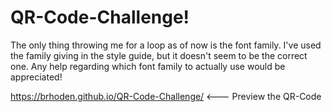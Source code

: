 # QR-Code-Challenge!

The only thing throwing me for a loop as of now is the font family.  I've used the family giving in the style guide, but it doesn't seem to be the correct one. 
Any help regarding which font family to actually use would be appreciated!

https://brhoden.github.io/QR-Code-Challenge/  <--- Preview the QR-Code
